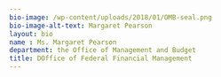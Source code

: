 ```yaml
---
bio-image: /wp-content/uploads/2018/01/OMB-seal.png
bio-image-alt-text: Margaret Pearson
layout: bio
name : Ms. Margaret Pearson
department: the Office of Management and Budget
title: DOffice of Federal Financial Management
---
```

